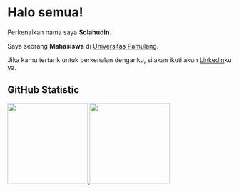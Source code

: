 # Halo semua! 

Perkenalkan nama saya **Solahudin**.<br>

Saya seorang **Mahasiswa** di [Universitas Pamulang](https://unpam.ac.id/).<br>

Jika kamu tertarik untuk berkenalan denganku, silakan ikuti akun [Linkedin](https://www.linkedin.com/in/solah-udin-4833b6329/)ku ya.

## GitHub Statistic
<p align="left">
<a href="https://github.com/solah5">
  <img height="180em" src="https://github-readme-stats-eight-theta.vercel.app/api?username=penuliscode&show_icons=true&theme=algolia&include_all_commits=true&count_private=true"/>
  <img height="180em" src="https://github-readme-stats-eight-theta.vercel.app/api/top-langs/?username=penuliscode&layout=compact&theme=algolia"/>
</a>
</p>
